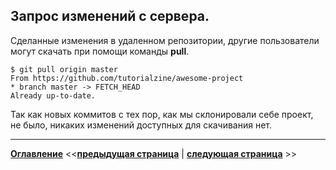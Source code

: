 ## Запрос изменений с сервера.

Сделанные изменения в удаленном репозитории, другие пользователи могут скачать при помощи команды **pull**.

```
$ git pull origin master
From https://github.com/tutorialzine/awesome-project
* branch master -> FETCH_HEAD
Already up-to-date.
```
Так как новых коммитов с тех пор, как мы склонировали себе проект, не было, никаких изменений доступных для скачивания нет.

---
**[Оглавление](./readme.md)**  <<**[предыдущая страница](./sending-changes-server.md)**  |  **[следующая страница](./deleting-local-repository.md)** >>